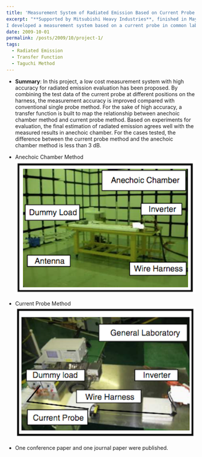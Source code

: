 ```yaml
---
title: 'Measurement System of Radiated Emission Based on Current Probe'
excerpt: "**Supported by Mitsubishi Heavy Industries**, finished in May 2010, EE, Tsinghua University <br><br>Considering the complex process and high cost of radiation emission measurement in anechoic chamber, 
I developed a measurement system based on a current probe in common laboratory, reducing the cost of test dramatically while measurement accuracy is maintained."
date: 2009-10-01
permalink: /posts/2009/10/project-1/
tags:
  - Radiated Emission
  - Transfer Function
  - Taguchi Method
---
```


* **Summary**: In this project, a low cost measurement system with high accuracy for radiated emission evaluation has been proposed. 
By combining the test data of the current probe at different positions on the harness, the measurement accuracy is improved compared with conventional single probe method. 
For the sake of high accuracy, a transfer function is built to map the relationship between anechoic chamber method and current probe method. Based on experiments for evaluation, 
the final estimation of radiated emission agrees well with the measured results in anechoic chamber. For the cases tested, the difference between the current probe method and the anechoic chamber method is less than 3 dB.

* Anechoic Chamber Method 
   <img src='/images/anechoic chamber.png'>

* Current Probe Method
   <img src='/images/current probe.png'>
  
* One conference paper and one journal paper were published.


